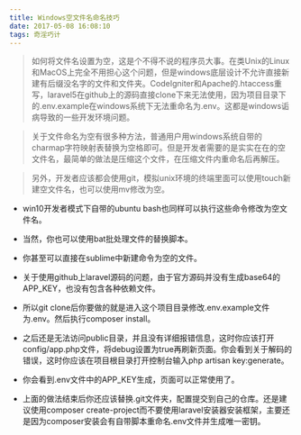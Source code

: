 ```yaml
---
title: Windows空文件名命名技巧
date: 2017-05-08 16:08:10
tags: 奇淫巧计
---
```


> 如何将文件名设置为空，这是个不得不说的程序员大事。在类Unix的Linux和MacOS上完全不用担心这个问题，但是windows底层设计不允许直接新建有后缀没名字的文件和文件夹。CodeIgniter和Apache的.htaccess重写，laravel5在github上的源码直接clone下来无法使用，因为项目目录下的.env.example在windows系统下无法重命名为.env。这都是windows诟病导致的一些开发环境问题。

> 关于文件命名为空有很多种方法，普通用户用windows系统自带的charmap字符映射表替换为空格即可。但是开发者需要的是实实在在的空文件名，最简单的做法是压缩这个文件，在压缩文件内重命名后再解压。

> 另外，开发者应该都会使用git，模拟unix环境的终端里面可以使用touch新建空文件名，也可以使用mv修改为空。

<!-- more -->

- win10开发者模式下自带的ubuntu bash也同样可以执行这些命令修改为空文件名。

- 当然，你也可以使用bat批处理文件的替换脚本。

- 你甚至可以直接在sublime中新建命令为空的文件。

- 关于使用github上laravel源码的问题，由于官方源码并没有生成base64的APP_KEY，也没有包含各种依赖文件。

- 所以git clone后你要做的就是进入这个项目目录修改.env.example文件为.env。然后执行composer install。

- 之后还是无法访问public目录，并且没有详细报错信息，这时你应该打开config/app.php文件，将debug设置为true再刷新页面。你会看到关于解码的错误，这时你应该在项目根目录打开控制台输入php artisan key:generate。

- 你会看到.env文件中的APP_KEY生成，页面可以正常使用了。

- 上面的做法结束后你还应该替换.git文件夹，配置提交到自己的仓库。还是建议使用composer create-project而不要使用laravel安装器安装框架，主要还是因为composer安装会有自带脚本重命名.env文件并生成唯一密钥。
